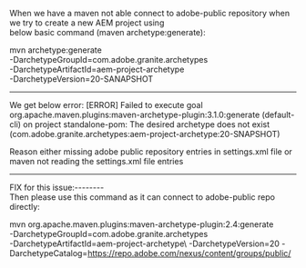 When we have a maven not able connect to adobe-public repository when we try to create a new AEM project using  
below basic command (maven archetype:generate):

  mvn archetype:generate \
     -DarchetypeGroupId=com.adobe.granite.archetypes \
     -DarchetypeArtifactId=aem-project-archetype \
     -DarchetypeVersion=20-SANAPSHOT
*************************************************************************************************************************     
We get below error:
[ERROR] Failed to execute goal org.apache.maven.plugins:maven-archetype-plugin:3.1.0:generate (default-cli) on project standalone-pom: The desired archetype does not exist (com.adobe.granite.archetypes:aem-project-archetype:20-SNAPSHOT) 

Reason either missing adobe public repository entries in settings.xml file or maven not reading the settings.xml file entries 
************************************************************************************************************************* 
  
FIX for this issue:--------  
Then please use this command as it can connect to adobe-public repo directly:

 mvn org.apache.maven.plugins:maven-archetype-plugin:2.4:generate\
	  -DarchetypeGroupId=com.adobe.granite.archetypes\
    -DarchetypeArtifactId=aem-project-archetype\ 
    -DarchetypeVersion=20 -DarchetypeCatalog=https://repo.adobe.com/nexus/content/groups/public/



